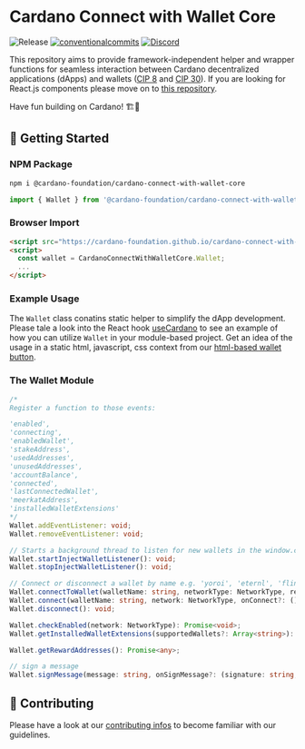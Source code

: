 # Cardano Connect with Wallet Core

<p align="left">
<img alt="Release" src="https://img.shields.io/github/actions/workflow/status/cardano-foundation/cardano-connect-with-wallet/release.yml?label=Release&style=for-the-badge" />
<a href="https://conventionalcommits.org"><img alt="conventionalcommits" src="https://img.shields.io/badge/Conventional%20Commits-1.0.0-%23FE5196?logo=conventionalcommits&style=for-the-badge" /></a>
<a href="https://discord.gg/4WVNHgQ7bP"><img alt="Discord" src="https://img.shields.io/discord/1022471509173882950?style=for-the-badge"></a>
</p>

This repository aims to provide framework-independent helper and wrapper functions for seamless interaction between Cardano decentralized applications (dApps) and wallets ([CIP 8](https://cips.cardano.org/cips/cip8/) and [CIP 30](https://cips.cardano.org/cips/cip30/)). If you are looking for React.js components please move on to [this repository](https://github.com/cardano-foundation/cardano-connect-with-wallet/tree/main/react).

Have fun building on Cardano! 🏗🎉

## 🚀 Getting Started

### NPM Package

```zsh
npm i @cardano-foundation/cardano-connect-with-wallet-core
```

```ts
import { Wallet } from '@cardano-foundation/cardano-connect-with-wallet-core';
```

### Browser Import

```html
<script src="https://cardano-foundation.github.io/cardano-connect-with-wallet/bundle-latest/index.js"></script>
<script>
  const wallet = CardanoConnectWithWalletCore.Wallet;
  ...
</script>
```

### Example Usage

The `Wallet` class conatins static helper to simplify the dApp development. Please tale a look into the React hook [useCardano](../react/src/hooks/useCardano.ts) to see an example of how you can utilize `Wallet` in your module-based project. Get an idea of the usage in a static html, javascript, css context from our [html-based wallet button](../html/connect-button.js).

### The Wallet Module

```ts
/*
Register a function to those events:

'enabled',
'connecting',
'enabledWallet',
'stakeAddress',
'usedAddresses',
'unusedAddresses',
'accountBalance',
'connected',
'lastConnectedWallet',
'meerkatAddress',
'installedWalletExtensions'
*/
Wallet.addEventListener: void;
Wallet.removeEventListener: void;

// Starts a background thread to listen for new wallets in the window.cardano object
Wallet.startInjectWalletListener(): void;
Wallet.stopInjectWalletListener(): void;

// Connect or disconnect a wallet by name e.g. 'yoroi', 'eternl', 'flint', etc.
Wallet.connectToWallet(walletName: string, networkType: NetworkType, retries?: number, retryIntervalInMs?: number): Promise<void>;
Wallet.connect(walletName: string, network: NetworkType, onConnect?: () => void | undefined, onError?: (code: Error) => void): Promise<void>;
Wallet.disconnect(): void;

Wallet.checkEnabled(network: NetworkType): Promise<void>;
Wallet.getInstalledWalletExtensions(supportedWallets?: Array<string>): Array<string>;

Wallet.getRewardAddresses(): Promise<any>;

// sign a message
Wallet.signMessage(message: string, onSignMessage?: (signature: string, key: string | undefined) => void, onSignError?: (error: Error) => void, limitNetwork?: NetworkType): Promise<void>;
```

## 💪 Contributing

Please have a look at our [contributing infos](../CONTRIBUTING.md) to become familiar with our guidelines.
